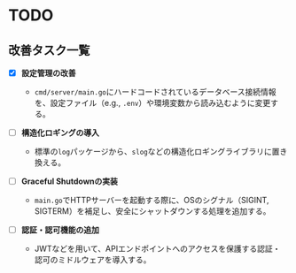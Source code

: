 # TODO

## 改善タスク一覧

- [x] **設定管理の改善**
  - `cmd/server/main.go`にハードコードされているデータベース接続情報を、設定ファイル（e.g., `.env`）や環境変数から読み込むように変更する。

- [ ] **構造化ロギングの導入**
  - 標準の`log`パッケージから、`slog`などの構造化ロギングライブラリに置き換える。

- [ ] **Graceful Shutdownの実装**
  - `main.go`でHTTPサーバーを起動する際に、OSのシグナル（SIGINT, SIGTERM）を補足し、安全にシャットダウンする処理を追加する。

- [ ] **認証・認可機能の追加**
  - JWTなどを用いて、APIエンドポイントへのアクセスを保護する認証・認可のミドルウェアを導入する。
